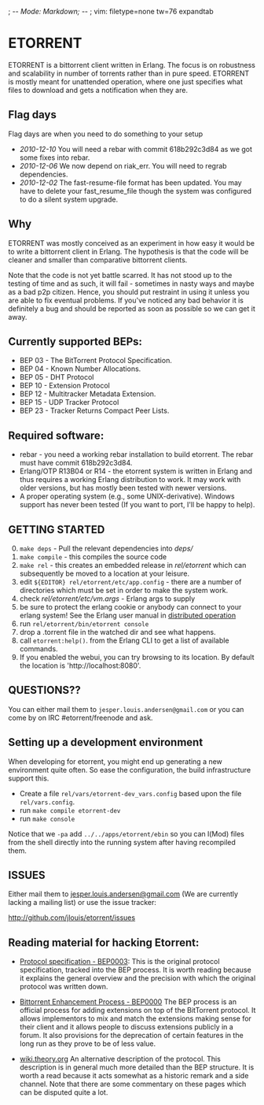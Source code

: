 ; -*- Mode: Markdown; -*-
; vim: filetype=none tw=76 expandtab

# ETORRENT

ETORRENT is a bittorrent client written in Erlang. The focus is on
robustness and scalability in number of torrents rather than in pure
speed. ETORRENT is mostly meant for unattended operation, where one
just specifies what files to download and gets a notification when
they are.

## Flag days

Flag days are when you need to do something to your setup

   * *2010-12-10* You will need a rebar with commit 618b292c3d84 as we
     got some fixes into rebar.
   * *2010-12-06* We now depend on riak_err. You will need to regrab
     dependencies.
   * *2010-12-02* The fast-resume-file format has been updated. You
     may have to delete your fast_resume_file though the system was
     configured to do a silent system upgrade.

## Why

ETORRENT was mostly conceived as an experiment in how easy it would be
to write a bittorrent client in Erlang. The hypothesis is that the
code will be cleaner and smaller than comparative bittorrent clients.

Note that the code is not yet battle scarred. It has not stood up to the
testing of time and as such, it will fail - sometimes in nasty ways and
maybe as a bad p2p citizen. Hence, you should put restraint in using it
unless you are able to fix eventual problems. If you've noticed any bad
behavior it is definitely a bug and should be reported as soon as possible
so we can get it away.

## Currently supported BEPs:

   * BEP 03 - The BitTorrent Protocol Specification.
   * BEP 04 - Known Number Allocations.
   * BEP 05 - DHT Protocol
   * BEP 10 - Extension Protocol
   * BEP 12 - Multitracker Metadata Extension.
   * BEP 15 - UDP Tracker Protocol
   * BEP 23 - Tracker Returns Compact Peer Lists.

## Required software:

   * rebar - you need a working rebar installation to build etorrent.
     The rebar must have commit 618b292c3d84.
   * Erlang/OTP R13B04 or R14 - the etorrent system is written in
     Erlang and thus requires a working Erlang distribution to
     work. It may work with older versions, but has mostly been tested
     with newer versions.
   * A proper operating system (e.g., some UNIX-derivative). Windows
     support has never been tested (If you want to port, I'll be happy
     to help).

## GETTING STARTED

   0. `make deps` - Pull the relevant dependencies into *deps/*
   1. `make compile` - this compiles the source code
   2. `make rel` - this creates an embedded release in *rel/etorrent* which
      can subsequently be moved to a location at your leisure.
   3. edit `${EDITOR} rel/etorrent/etc/app.config` - there are a number of directories
      which must be set in order to make the system work.
   4. check *rel/etorrent/etc/vm.args* - Erlang args to supply
   5. be sure to protect the erlang cookie or anybody can connect to
      your erlang system! See the Erlang user manual in [distributed operation](http://www.erlang.org/doc/reference_manual/distributed.html)
   6. run `rel/etorrent/bin/etorrent console`
   7. drop a .torrent file in the watched dir and see what happens.
   8. call `etorrent:help()`. from the Erlang CLI to get a list of available
      commands.
   9. If you enabled the webui, you can try browsing to its location. By default the location is 'http://localhost:8080'.

## QUESTIONS??

You can either mail them to `jesper.louis.andersen@gmail.com` or you
can come by on IRC #etorrent/freenode and ask.

## Setting up a development environment

When developing for etorrent, you might end up generating a new
environment quite often. So ease the configuration, the build
infrastructure support this.

   * Create a file `rel/vars/etorrent-dev_vars.config` based upon the file
     `rel/vars.config`.
   * run `make compile etorrent-dev`
   * run `make console`

Notice that we `-pa` add `../../apps/etorrent/ebin` so you can l(Mod) files
from the shell directly into the running system after having
recompiled them.

## ISSUES

Either mail them to jesper.louis.andersen@gmail.com (We are
currently lacking a mailing list) or use the issue tracker:

  http://github.com/jlouis/etorrent/issues

## Reading material for hacking Etorrent:

   - [Protocol specification - BEP0003](http://www.bittorrent.org/beps/bep_0003.html):
     This is the original protocol specification, tracked into the BEP
     process. It is worth reading because it explains the general overview
     and the precision with which the original protocol was written down.

   - [Bittorrent Enhancement Process - BEP0000](http://www.bittorrent.org/beps/bep_0000.html)
     The BEP process is an official process for adding extensions on top of
     the BitTorrent protocol. It allows implementors to mix and match the
     extensions making sense for their client and it allows people to
     discuss extensions publicly in a forum. It also provisions for the
     deprecation of certain features in the long run as they prove to be of
     less value.

   - [wiki.theory.org](http://wiki.theory.org/Main_Page)
     An alternative description of the protocol. This description is in
     general much more detailed than the BEP structure. It is worth a read
     because it acts somewhat as a historic remark and a side channel. Note
     that there are some commentary on these pages which can be disputed
     quite a lot.
